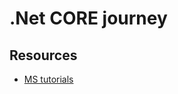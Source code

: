 # .Net CORE journey

## Resources
- [MS tutorials](https://docs.microsoft.com/en-us/dotnet/csharp/tutorials/index)